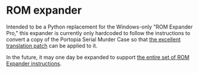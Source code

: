 # ROM expander
Intended to be a Python replacement for the Windows-only "ROM Expander Pro," this expander is currently only hardcoded to follow the instructions to convert a copy of the Portopia Serial Murder Case so that [the excellent translation patch](http://dvdtranslations.eludevisibility.org/portopia.html) can be applied to it.

In the future, it may one day be expanded to support [the entire set of ROM Expander instructions](https://github.com/btimofeev/UniPatcher/wiki/ROM-Expander-Pro).
